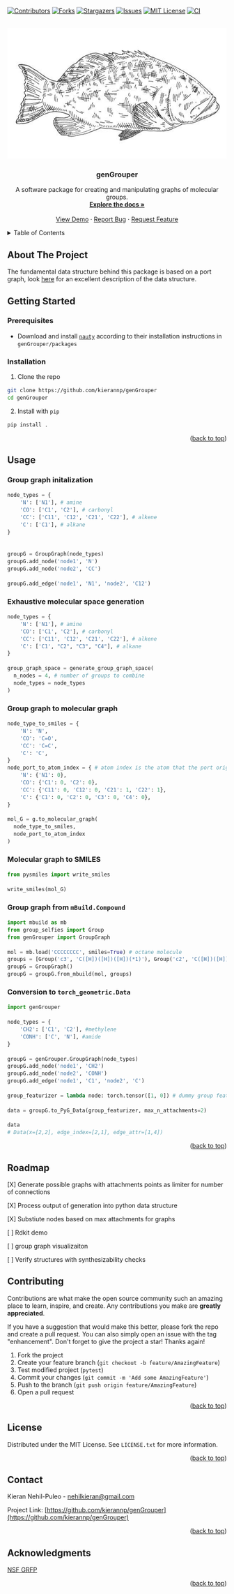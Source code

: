 
<a name="readme-top"></a>

[![Contributors][contributors-shield]][contributors-url]
[![Forks][forks-shield]][forks-url]
[![Stargazers][stars-shield]][stars-url]
[![Issues][issues-shield]][issues-url]
[![MIT License][license-shield]][license-url]
[![CI](https://github.com/kierannp/genGrouper/actions/workflows/CI.yaml/badge.svg)](https://github.com/kierannp/genGrouper/actions/workflows/CI.yaml)



<!-- PROJECT LOGO -->
<br />
<div align="center">
  <a href="https://github.com/kierannp/genGrouper">
    <img src="images/grouper.jpeg" alt="Logo" width="700" height="300">
  </a>

<h3 align="center">genGrouper</h3>

  <p align="center">
    A software package for creating and manipulating graphs of molecular groups.
    <br />
    <a href="https://github.com/kierannp/genGrouper"><strong>Explore the docs »</strong></a>
    <br />
    <br />
    <a href="https://github.com/kierannp/genGrouper">View Demo</a>
    ·
    <a href="https://github.com/kierannp/genGrouper/issues">Report Bug</a>
    ·
    <a href="https://github.com/kierannp/genGrouper/issues">Request Feature</a>
  </p>
</div>



<!-- TABLE OF CONTENTS -->
<details>
  <summary>Table of Contents</summary>
  <ol>
    <li>
      <a href="#about-the-project">About The Project</a>
    </li>
    <li>
      <a href="#getting-started">Getting Started</a>
      <ul>
        <li><a href="#prerequisites">Prerequisites</a></li>
        <li><a href="#installation">Installation</a></li>
      </ul>
    </li>
    <li><a href="#usage">Usage</a></li>
    <li><a href="#roadmap">Roadmap</a></li>
    <li><a href="#contributing">Contributing</a></li>
    <li><a href="#license">License</a></li>
    <li><a href="#contact">Contact</a></li>
    <li><a href="#acknowledgments">Acknowledgments</a></li>
  </ol>
</details>



<!-- ABOUT THE PROJECT -->
## About The Project

The fundamental data structure behind this package is based on a port graph, look [here](https://doi.org/10.1017/S0960129518000270) for an excellent description of the data structure.


<!-- GETTING STARTED -->
## Getting Started

### Prerequisites

*  Download and install [`nauty`](https://pallini.di.uniroma1.it/) according to their installation instructions in `genGrouper/packages`

### Installation

1. Clone the repo
```sh
git clone https://github.com/kierannp/genGrouper
cd genGrouper
```
2. Install with `pip`
```python
pip install .
```

<p align="right">(<a href="#readme-top">back to top</a>)</p>


<!-- USAGE EXAMPLES -->
## Usage

### Group graph initalization
```python
node_types = {
    'N': ['N1'], # amine
    'CO': ['C1', 'C2'], # carbonyl
    'CC': ['C11', 'C12', 'C21', 'C22'], # alkene
    'C': ['C1'], # alkane
}


groupG = GroupGraph(node_types)
groupG.add_node('node1', 'N')
groupG.add_node('node2', 'CC')

groupG.add_edge('node1', 'N1', 'node2', 'C12')
```

### Exhaustive molecular space generation
```python
node_types = {
    'N': ['N1'], # amine
    'CO': ['C1', 'C2'], # carbonyl
    'CC': ['C11', 'C12', 'C21', 'C22'], # alkene
    'C': ['C1', "C2", "C3", "C4"], # alkane
}

group_graph_space = generate_group_graph_space(
  n_nodes = 4, # number of groups to combine
  node_types = node_types
)
```

### Group graph to molecular graph
```python
node_type_to_smiles = {
    'N': 'N',
    'CO': 'C=O',
    'CC': 'C=C',
    'C': 'C',
}
node_port_to_atom_index = { # atom index is the atom that the port originates from
    'N': {'N1': 0}, 
    'CO': {'C1': 0, 'C2': 0},
    'CC': {'C11': 0, 'C12': 0, 'C21': 1, 'C22': 1},
    'C': {'C1': 0, 'C2': 0, 'C3': 0, 'C4': 0},
}

mol_G = g.to_molecular_graph(
  node_type_to_smiles, 
  node_port_to_atom_index
)
```

### Molecular graph to SMILES
```python
from pysmiles import write_smiles

write_smiles(mol_G)
```


### Group graph from `mBuild.Compound`
```python
import mbuild as mb
from group_selfies import Group
from genGrouper import GroupGraph

mol = mb.load('CCCCCCCC', smiles=True) # octane molecule
groups = [Group('c3', 'C([H])([H])([H])(*1)'), Group('c2', 'C([H])([H])(*1)(*1)')]
groupG = GroupGraph()
groupG = groupG.from_mbuild(mol, groups)
```
### Conversion to `torch_geometric.Data`
```python
import genGrouper

node_types = {
    'CH2': ['C1', 'C2'], #methylene
    'CONH': ['C', 'N'], #amide
}

groupG = genGrouper.GroupGraph(node_types)
groupG.add_node('node1', 'CH2')
groupG.add_node('node2', 'CONH')
groupG.add_edge('node1', 'C1', 'node2', 'C')

group_featurizer = lambda node: torch.tensor([1, 0]) # dummy group featurizer

data = groupG.to_PyG_Data(group_featurizer, max_n_attachments=2)

data
# Data(x=[2,2], edge_index=[2,1], edge_attr=[1,4])
```



<p align="right">(<a href="#readme-top">back to top</a>)</p>

<!-- ROADMAP -->
## Roadmap
[X] Generate possible graphs with attachments points as limiter for number of connections 

[X] Process output of generation into python data structure

[X] Substiute nodes based on max attachments for graphs

[ ] Rdkit demo

[ ] group graph visualizaiton

[ ] Verify structures with synthesizability checks

<!-- CONTRIBUTING -->
## Contributing

Contributions are what make the open source community such an amazing place to learn, inspire, and create. Any contributions you make are **greatly appreciated**.

If you have a suggestion that would make this better, please fork the repo and create a pull request. You can also simply open an issue with the tag "enhancement".
Don't forget to give the project a star! Thanks again!

1. Fork the project
2. Create your feature branch (`git checkout -b feature/AmazingFeature`)
3. Test modified project (`pytest`)
4. Commit your changes (`git commit -m 'Add some AmazingFeature'`)
5. Push to the branch (`git push origin feature/AmazingFeature`)
6. Open a pull request

<p align="right">(<a href="#readme-top">back to top</a>)</p>



<!-- LICENSE -->
## License

Distributed under the MIT License. See `LICENSE.txt` for more information.

<p align="right">(<a href="#readme-top">back to top</a>)</p>



<!-- CONTACT -->
## Contact

Kieran Nehil-Puleo - nehilkieran@gmail.com

Project Link: [https://github.com/kierannp/genGrouper](https://github.com/kierannp/genGrouper)

<p align="right">(<a href="#readme-top">back to top</a>)</p>



<!-- ACKNOWLEDGMENTS -->
## Acknowledgments
[NSF GRFP](https://www.nsfgrfp.org/)

<p align="right">(<a href="#readme-top">back to top</a>)</p>



<!-- MARKDOWN LINKS & IMAGES -->
<!-- https://www.markdownguide.org/basic-syntax/#reference-style-links -->
[contributors-shield]: https://img.shields.io/github/contributors/kierannp/genGrouper.svg?style=for-the-badge
[contributors-url]: https://github.com/kierannp/genGrouper/graphs/contributors
[forks-shield]: https://img.shields.io/github/forks/kierannp/genGrouper.svg?style=for-the-badge
[forks-url]: https://github.com/kierannp/genGrouper/network/members
[stars-shield]: https://img.shields.io/github/stars/kierannp/genGrouper.svg?style=for-the-badge
[stars-url]: https://github.com/kierannp/genGrouper/stargazers
[issues-shield]: https://img.shields.io/github/issues/kierannp/genGrouper.svg?style=for-the-badge
[issues-url]: https://github.com/kierannp/genGrouper/issues
[license-shield]: https://img.shields.io/badge/License-MIT-yellow.svg
[license-url]: https://github.com/kierannp/genGrouper/blob/master/LICENSE.txt
